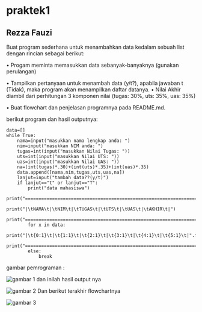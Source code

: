 # praktek1
## Rezza Fauzi

Buat program sederhana untuk menambahkan data kedalam sebuah
list dengan rincian sebagai berikut:<P>
• Progam meminta memasukkan data sebanyak-banyaknya (gunakan
perulangan)<P>
• Tampilkan pertanyaan untuk menambah data (y/t?), apabila jawaban
t (Tidak), maka program akan menampilkan daftar datanya. • Nilai Akhir diambil dari perhitungan 3 komponen nilai (tugas: 30%,
uts: 35%, uas: 35%)<P>
• Buat flowchart dan penjelasan programnya pada README.md.<P>
berikut program dan hasil outputnya:<P>

    data=[]
    while True:
        nama=input("masukkan nama lengkap anda: ")
        nim=input("masukkan NIM anda: ")
        tugas=int(input("masukkan Nilai Tugas: "))
        uts=int(input("masukkan Nilai UTS: "))
        uas=int(input("masukkan Nilai UAS: "))
        na=(int(tugas)*.30)+(int(uts)*.35)+(int(uas)*.35)
        data.append([nama,nim,tugas,uts,uas,na])
        lanjut=input("tambah data??(y/t)")
        if lanjut=="t" or lanjut=="T":
            print("data mahasiswa")
            print("=================================================================================================")
            print("|\tNAMA\t|\tNIM\t|\tTUGAS\t|\tUTS\t|\tUAS\t|\tAKHIR\t|")
            print("=================================================================================================")
            for x in data:
                print("|\t{0:1}\t|\t{1:1}\t|\t{2:1}\t|\t{3:1}\t|\t{4:1}\t|\t{5:1}\t|".format(x[0],x[1],x[2],x[3],x[4],x[5]))
                print("=================================================================================================")
            else:
                break

gambar pemrograman :<p>
![gambar 1](/sc1.PNG)
dan inilah hasil output nya<P>
![gambar 2](/.PNG)
Dan berikut terakhir flowchartnya<P>
![gambar 3](/flow.jpg)